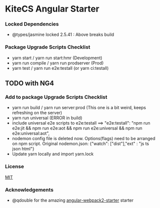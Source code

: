 # KiteCS Angular Starter

### Locked Dependencies
- @types/jasmine locked 2.5.41 : Above breaks build

### Package Upgrade Scripts Checklist
- yarn start / yarn run start:hmr (Development)
- yarn run compile / yarn run prodserver (Prod)
- yarn test / yarn run e2e:testall (or yarn ci:testall)

## TODO with NG4
### Add to package Upgrade Scripts Checklist
- yarn run build / yarn run server:prod (This one is a bit weird, keeps refreshing on the server)
- yarn run universal (ERROR in build)
- include universal e2e scripts to e2e:testall ==> "e2e:testall": "npm run e2e:jit && npm run e2e:aot && npm run e2e:universal && npm run e2e:universal:aot",
- nodemon config file is deleted now. Options(flags) need to be arranged on npm script. Original nodemon.json: {"watch": ["dist"],"ext" : "js ts json html"}
- Update yarn locally and import yarn.lock 

### License

[MIT](https://github.com/kemalcany/kitecs-angular-starter/blob/master/LICENSE)

### Acknowledgements

- @qdouble for the amazing [angular-webpack2-starter](https://github.com/qdouble/angular-webpack2-starter) starter